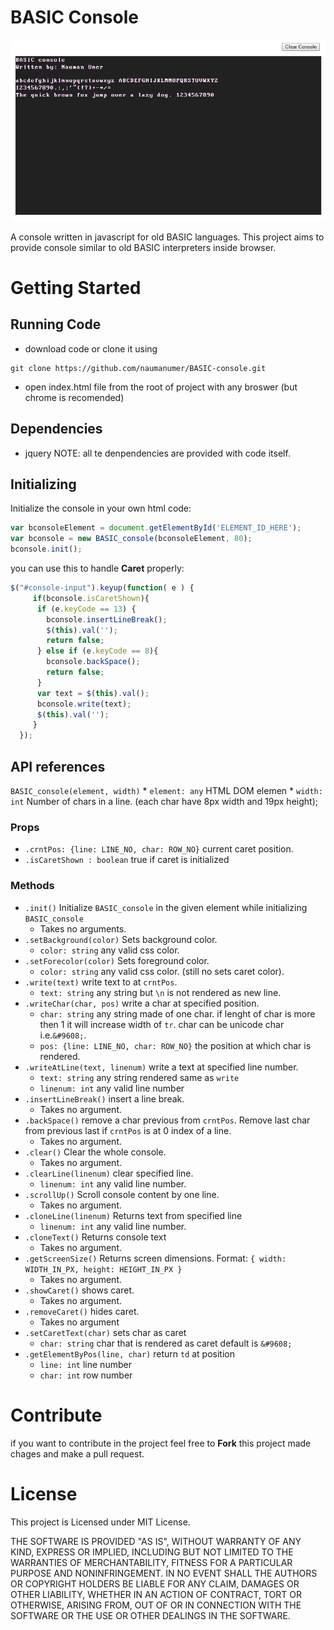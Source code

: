 # BASIC Console

![BASIC console](BASIC%20console.png "BASIC console")

A console written in javascript for old BASIC languages. This project aims to provide console similar to old BASIC interpreters inside browser.

# Getting Started
## Running Code
* download code or clone it using
```
git clone https://github.com/naumanumer/BASIC-console.git
```
* open index.html file from the root of project with any broswer (but chrome is recomended)

## Dependencies
* jquery
NOTE: all te denpendencies are provided with code itself.

## Initializing

Initialize the console in your own html code:
```javascript
var bconsoleElement = document.getElementById('ELEMENT_ID_HERE');
var bconsole = new BASIC_console(bconsoleElement, 80);
bconsole.init();
```
you can use this to handle **Caret** properly:
```javascript
$("#console-input").keyup(function( e ) {
	 if(bconsole.isCaretShown){
	  if (e.keyCode == 13) {
		bconsole.insertLineBreak();
		$(this).val('');
		return false;
	  } else if (e.keyCode == 8){
		bconsole.backSpace();
		return false;
	  }
	  var text = $(this).val();
	  bconsole.write(text);
	  $(this).val('');
	 }
  });
 ```
 
## API references

`BASIC_console(element, width)`
	* `element: any` HTML DOM elemen
	* `width: int` Number of chars in a line. (each char have 8px width and 19px height);
### Props
* `.crntPos: {line: LINE_NO, char: ROW_NO}` current caret position.
* `.isCaretShown : boolean` true if caret is initialized

### Methods
* `.init()` Initialize `BASIC_console` in the given element while initializing `BASIC_console`
	* Takes no arguments.
* `.setBackground(color)` Sets background color.
	* `color: string` any valid css color.
* `.setForecolor(color)` Sets foreground color.
	* `color: string` any valid css color. (still no sets caret color).
* `.write(text)` write text to at `crntPos`.
	* `text: string` any string but `\n` is not rendered as new line.
* `.writeChar(char, pos)` write a char at specified position.
	* `char: string` any string made of one char. if lenght of char is more then 1 it will increase width of `tr`. char can be unicode char i.e.`&#9608;`.
	* `pos: {line: LINE_NO, char: ROW_NO}` the position at which char is rendered.
* `.writeAtLine(text, linenum)` write a text at specified line number.
	* `text: string` any string rendered same as `write`
	* `linenum: int` any valid line number
* `.insertLineBreak()` insert a line break.
	* Takes no argument.
* `.backSpace()` remove a char previous from `crntPos`. Remove last char from previous last if `crntPos` is at 0 index of a line.
	* Takes no argument.
* `.clear()` Clear the whole console.
	* Takes no argument. 
* `.clearLine(linenum)` clear specified line.
	* `linenum: int` any valid line number.
* `.scrollUp()` Scroll console content by one line.
	* Takes no argument. 
* `.cloneLine(linenum)` Returns text from specified line
	* `linenum: int` any valid line number.
* `.cloneText()` Returns console text
	* Takes no argument.
* `.getScreenSize()` Returns screen dimensions. Format: `{ width: WIDTH_IN_PX, height: HEIGHT_IN_PX }`
	* Takes no argument.
* `.showCaret()` shows caret.
	* Takes no argument.
* `.removeCaret()` hides caret.
	* Takes no argument
* `.setCaretText(char)` sets char as caret
	* `char: string` char that is rendered as caret default is  `&#9608;`
* `.getElementByPos(line, char)` return `td` at position
	* `line: int` line number
	* `char: int` row number


# Contribute
if you want to contribute in the project feel free to **Fork** this project made chages and make a pull request.

# License
This project is Licensed under MIT License.

THE SOFTWARE IS PROVIDED "AS IS", WITHOUT WARRANTY OF ANY KIND, EXPRESS OR
IMPLIED, INCLUDING BUT NOT LIMITED TO THE WARRANTIES OF MERCHANTABILITY,
FITNESS FOR A PARTICULAR PURPOSE AND NONINFRINGEMENT. IN NO EVENT SHALL THE
AUTHORS OR COPYRIGHT HOLDERS BE LIABLE FOR ANY CLAIM, DAMAGES OR OTHER
LIABILITY, WHETHER IN AN ACTION OF CONTRACT, TORT OR OTHERWISE, ARISING FROM,
OUT OF OR IN CONNECTION WITH THE SOFTWARE OR THE USE OR OTHER DEALINGS IN THE
SOFTWARE.

